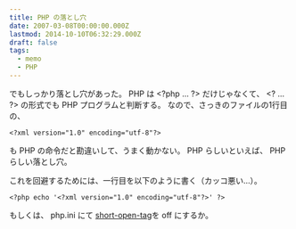 ```yaml
---
title: PHP の落とし穴
date: 2007-03-08T00:00:00.000Z
lastmod: 2014-10-10T06:32:29.000Z
draft: false
tags:
  - memo
  - PHP
---
```


でもしっかり落とし穴があった。 PHP は \<?php ... ?> だけじゃなくて、 \<? ... ?> の形式でも PHP プログラムと判断する。 なので、さっきのファイルの1行目の、

```
<?xml version="1.0" encoding="utf-8"?>
```

も PHP の命令だと勘違いして、うまく動かない。 PHP らしいといえば、 PHP らしい落とし穴。

これを回避するためには、一行目を以下のように書く（カッコ悪い…）。

```
<?php echo '<?xml version="1.0" encoding="utf-8"?>' ?>
```

もしくは、 php.ini にて [short-open-tag](http://phpspot.net/php/man/php/ini.core.html#ini.short-open-tag)を off にするか。
